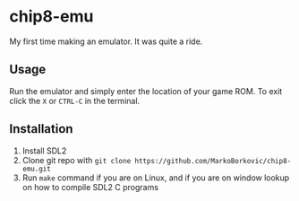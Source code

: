 # chip8-emu
My first time making an emulator. It was quite a ride.

## Usage
Run the emulator and simply enter the location of your game ROM.
To exit click the `X` or `CTRL-C` in the terminal.

## Installation

1. Install SDL2
2. Clone git repo with `git clone https://github.com/MarkoBorkovic/chip8-emu.git`
3. Run `make` command if you are on Linux, and if you are on window lookup on how to compile SDL2 C programs
